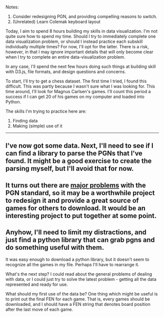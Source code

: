 Notes: 
1. Consider redesigning PGN, and providing compelling reasons to switch. 
2. (Unrelated) Learn Colemak keyboard layout

Today, I aim to spend 8 hours building my skills in data visualization. I'm not quite sure how to spend my time. Should I try to immediately complete one data visualization problem, or should I instead practice each subskill individually multiple times? For now, I'll opt for the latter. There is a risk, however, in that I may ignore important details that will only become clear when I try to complete an entire data-visualization problem. 

In any case, I'll spend the next few hours doing such things at building skill with D3.js, file formats, and design questions and concerns. 

To start, I'll try to get a chess dataset. The first time I tried, I found this difficult. This was partly because I wasn't sure what I was looking for. This time around, I'll look for Magnus Carlsen's games. I'll count this period a success if I can get 20 of his games on my computer and loaded into Python. 

The skills I'm trying to practice here are: 
 1. Finding data 
 2. Making (simple) use of it
---
I've now got some data. Next, I'll need to see if I can find a library to parse the PGNs that I've found. It might be a good exercise to create the parsing myself, but I'll avoid that for now. 
---
It turns out there are [major problems](http://zuttobenkyou.wordpress.com/2012/01/27/problems-with-the-portable-game-notation-pgn-standard/) with the PGN standard, so it may be a worthwhile project to redesign it and provide a great source of games for others to download. It would be an interesting project to put together at some point. 
---
Anyhow, I'll need to limit my distractions, and just find a python library that can grab pgns and do something useful with them. 
---
It was easy enough to download a python library, but it doesn't seem to recognize all the games in my file. Perhaps I'll have to rearrange it. 

What's the next step? I could read about the general problems of dealing with data, or I could just try to solve the latest problem - getting all the data represented and ready for use. 

What should my first use of the data be? One thing which might be useful is to print out the final FEN for each game. That is, every games should be downloaded, and I should have a FEN string that denotes board position after the last move of each game. 